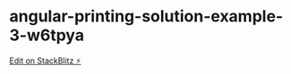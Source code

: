 # angular-printing-solution-example-3-w6tpya

[Edit on StackBlitz ⚡️](https://stackblitz.com/edit/angular-printing-solution-example-3-w6tpya)